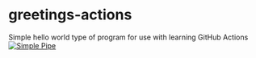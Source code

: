 # greetings-actions
Simple hello world type of program for use with learning GitHub Actions
[![Simple Pipe](https://github.com/atsai-fnba/greetings-actions/actions/workflows/simple-pipe.yml/badge.svg)](https://github.com/atsai-fnba/greetings-actions/actions/workflows/simple-pipe.yml)
